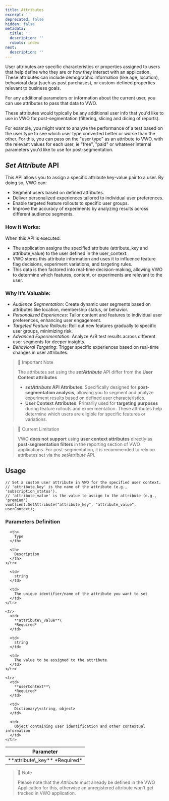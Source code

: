 ```yaml
---
title: Attributes
excerpt: ''
deprecated: false
hidden: false
metadata:
  title: ''
  description: ''
  robots: index
next:
  description: ''
---
```

User attributes are specific characteristics or properties assigned to users that help define who they are or how they interact with an application. These attributes can include demographic information (like age, location), behavioral data (such as past purchases), or custom-defined properties relevant to business goals.

For any additional parameters or information about the current user, you can use attributes to pass that data to VWO.

These attributes would typically be any additional user info that you'd like to use in VWO for post-segmentation (filtering, slicing and dicing of reports). 

For example, you might want to analyze the performance of a test based on the user type to see which user type converted better or worse than the other. For this, you can pass on the "user type" as an attribute to VWO, with the relevant values for each user, ie "free", "paid" or whatever internal parameters you'd like to use for post-segmentation.

## *Set Attribute* API

This API allows you to assign a specific attribute key-value pair to a user. By doing so, VWO can:

* Segment users based on defined attributes.
* Deliver personalized experiences tailored to individual user preferences.
* Enable targeted feature rollouts to specific user groups.
* Improve the accuracy of experiments by analyzing results across different audience segments.

### How It Works:

When this API is executed:

* The application assigns the specified attribute (attribute\_key and attribute\_value) to the user defined in the user\_context.
* VWO stores this attribute information and uses it to influence feature flag decisions, experiment variations, and targeting rules.
* This data is then factored into real-time decision-making, allowing VWO to determine which features, content, or experiments are relevant to the user.

### Why It’s Valuable:

* *Audience Segmentation*: Create dynamic user segments based on attributes like location, membership status, or behavior.
* *Personalized Experiences*: Tailor content and features to individual user preferences, enhancing user engagement.
* *Targeted Feature Rollouts*: Roll out new features gradually to specific user groups, minimizing risk.
* *Advanced Experimentation*: Analyze A/B test results across different user segments for deeper insights.
* *Behavioral Targeting*: Trigger specific experiences based on real-time changes in user attributes.

> 📘 Important Note
>
> The attributes set using the ***setAttribute*** API differ from the **User Context attributes**
>
> * ***setAttribute* API Attributes**: Specifically designed for **post-segmentation analysis**, allowing you to segment and analyze experiment results based on defined user characteristics.
> * **User Context Attributes**: Primarily used for **targeting purposes** during feature rollouts and experimentation. These attributes help determine which users are eligible for specific features or variations.

> 🚧 Current Limitation
>
> VWO **does not support** using **user context attributes** directly as **post-segmentation filters** in the reporting section of VWO applications. For post-segmentation, it is recommended to rely on attributes set via the *setAttribute* API.

## Usage

```node C#
// Set a custom user attribute in VWO for the specified user context.
// 'attribute_key' is the name of the attribute (e.g., 'subscription_status').
// 'attribute_value' is the value to assign to the attribute (e.g., 'premium').
vwoClient.SetAttribute("attribute_key", "attribute_value", userContext);
```

### Parameters Definition

<Table align={["left","left","left"]}>
  <thead>
    <tr>
      <th>
        Parameter
      </th>

      <th>
        Type
      </th>

      <th>
        Description
      </th>
    </tr>
  </thead>

  <tbody>
    <tr>
      <td>
        **attribute\_key**
        *Required*
      </td>

      <td>
        string
      </td>

      <td>
        The unique identifier/name of the attribute you want to set
      </td>
    </tr>

    <tr>
      <td>
        **attribute\_value**\
        *Required*
      </td>

      <td>
        string
      </td>

      <td>
        The value to be assigned to the attribute
      </td>
    </tr>

    <tr>
      <td>
        **userContext**\
        *Required*
      </td>

      <td>
        Dictionary\<string, object>
      </td>

      <td>
        Object containing user identification and other contextual information
      </td>
    </tr>
  </tbody>
</Table>

> 🚧 Note
>
> Please note that the *Attribute* must already be defined in the VWO Application for this, otherwise an unregistered attribute won't get tracked in VWO application.
